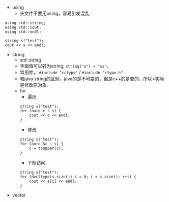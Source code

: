 - using
    - 头文件不要用using，容易引发混乱.
```
using std::string;
using std::cout;
using std::endl;

string s("test");
cout << s << endl;
```
- string
    - std::string
    - 字面值可以转为string, `string("a") + "ss";`
    - 常用库， `#include "cctype"` / `#include "ctype.h"`
    - 和java string的区别，java的是不可变的，但是c++的是变的，所以=实际是修改原对象.
    - for
        - 遍历
        ```
        string s("test");
        for (auto c : s) {
            cout << c << endl;
        }
        ```
        - 修改
        ```
        string s("test");
        for (auto &c : s) {
            c = toupper(c);
        }
        ```
        - 下标访问
        ```
        string s("test");
        for (decltype(s.size()) i = 0; i < s.size(); ++i) {
            cout << s[i] << endl;
        }
        ```
- vector
    